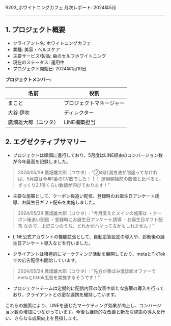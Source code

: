 R203_ホワイトニングカフェ 月次レポート: 2024年5月

---

## 1. プロジェクト概要

- クライアント名: ホワイトニングカフェ
- 業種: 美容・ヘルスケア
- 主要サービス/製品: 歯のセルフホワイトニング
- 現在のステータス: 運用中
- プロジェクト開始日: 2024年1月10日

**プロジェクトメンバー:**

| 名前                 | 役割                     |
| -------------------- | ------------------------ |
| まこと               | プロジェクトマネージャー |
| 大谷 伊吹            | ディレクター             |
| 廣畑雄大郎（ユウタ） | LINE構築担当             |

## 2. エグゼクティブサマリー

- プロジェクトは順調に進行しており、5月度はLINE経由のコンバージョン数が今年最高を記録しました。

> 2024/05/29 廣畑雄大郎（ユウタ）: "②の計測方法が間違ってなければ、5月度は今年1番のCV数でした！！！ 運用開始前の数値と比べると、ざっくり2.1倍くらい数値が伸びております！"

- 主要な施策として、クーポン後追い配信、登録時のお誕生日アンケート誘導、お誕生日ギフト配布を実施しました。

> 2024/05/29 廣畑雄大郎（ユウタ）: "今月変えたメインの施策は ・クーポン後追い配信 ・登録時にお誕生日アンケート誘導 ・お誕生日ギフト配布 なので、上記三つのうち、どれかがハマってるかもしれません！"

- LINE公式アカウントの機能拡張として、自動応答設定の導入や、診断後の誕生日アンケート導入などを行いました。

- クライアントは積極的にマーケティング活動を展開しており、metaとTikTokでの広告配信も開始しています。

> 2024/05/24 廣畑雄大郎（ユウタ）: "先方が黄ばみ度診断オファーでmetaとtiktok広告を実施するそうです！"

- プロジェクトチームは定期的に配信内容の改善や新たな施策の導入を行っており、クライアントとの密な連携を維持しています。

これらの施策により、LINEを通じたマーケティング効果が向上し、コンバージョン数の増加につながっています。今後も継続的な改善と新たな施策の導入を行い、さらなる成果向上を目指します。